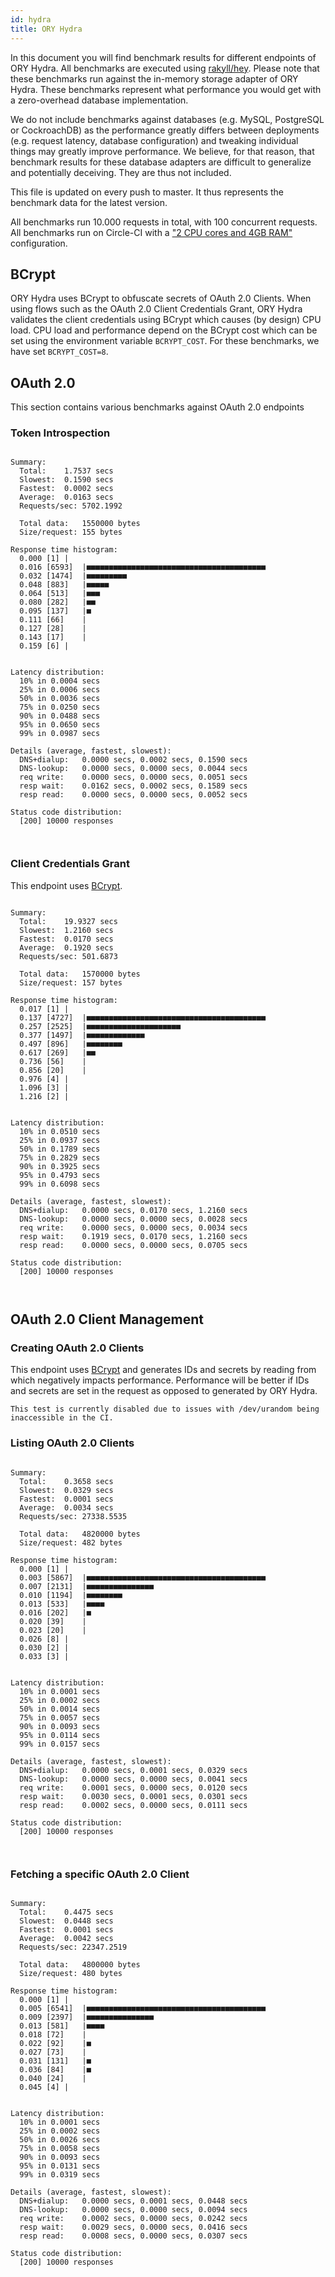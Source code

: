 ```yaml
---
id: hydra
title: ORY Hydra
---
```


In this document you will find benchmark results for different endpoints of ORY Hydra. All benchmarks are executed
using [rakyll/hey](https://github.com/rakyll/hey). Please note that these benchmarks run against the in-memory storage
adapter of ORY Hydra. These benchmarks represent what performance you would get with a zero-overhead database implementation.

We do not include benchmarks against databases (e.g. MySQL, PostgreSQL or CockroachDB) as the performance greatly differs between
deployments (e.g. request latency, database configuration) and tweaking individual things may greatly improve performance.
We believe, for that reason, that benchmark results for these database adapters are difficult to generalize and potentially
deceiving. They are thus not included.

This file is updated on every push to master. It thus represents the benchmark data for the latest version.

All benchmarks run 10.000 requests in total, with 100 concurrent requests. All benchmarks run on Circle-CI with a
["2 CPU cores and 4GB RAM"](https://support.circleci.com/hc/en-us/articles/360000489307-Why-do-my-tests-take-longer-to-run-on-CircleCI-than-locally-)
configuration.

## BCrypt

ORY Hydra uses BCrypt to obfuscate secrets of OAuth 2.0 Clients. When using flows such as the OAuth 2.0 Client Credentials
Grant, ORY Hydra validates the client credentials using BCrypt which causes (by design) CPU load. CPU load and performance
depend on the BCrypt cost which can be set using the environment variable `BCRYPT_COST`. For these benchmarks,
we have set `BCRYPT_COST=8`.

## OAuth 2.0

This section contains various benchmarks against OAuth 2.0 endpoints

### Token Introspection

```

Summary:
  Total:	1.7537 secs
  Slowest:	0.1590 secs
  Fastest:	0.0002 secs
  Average:	0.0163 secs
  Requests/sec:	5702.1992
  
  Total data:	1550000 bytes
  Size/request:	155 bytes

Response time histogram:
  0.000 [1]	|
  0.016 [6593]	|■■■■■■■■■■■■■■■■■■■■■■■■■■■■■■■■■■■■■■■■
  0.032 [1474]	|■■■■■■■■■
  0.048 [883]	|■■■■■
  0.064 [513]	|■■■
  0.080 [282]	|■■
  0.095 [137]	|■
  0.111 [66]	|
  0.127 [28]	|
  0.143 [17]	|
  0.159 [6]	|


Latency distribution:
  10% in 0.0004 secs
  25% in 0.0006 secs
  50% in 0.0036 secs
  75% in 0.0250 secs
  90% in 0.0488 secs
  95% in 0.0650 secs
  99% in 0.0987 secs

Details (average, fastest, slowest):
  DNS+dialup:	0.0000 secs, 0.0002 secs, 0.1590 secs
  DNS-lookup:	0.0000 secs, 0.0000 secs, 0.0044 secs
  req write:	0.0000 secs, 0.0000 secs, 0.0051 secs
  resp wait:	0.0162 secs, 0.0002 secs, 0.1589 secs
  resp read:	0.0000 secs, 0.0000 secs, 0.0052 secs

Status code distribution:
  [200]	10000 responses



```

### Client Credentials Grant

This endpoint uses [BCrypt](#bcrypt).

```

Summary:
  Total:	19.9327 secs
  Slowest:	1.2160 secs
  Fastest:	0.0170 secs
  Average:	0.1920 secs
  Requests/sec:	501.6873
  
  Total data:	1570000 bytes
  Size/request:	157 bytes

Response time histogram:
  0.017 [1]	|
  0.137 [4727]	|■■■■■■■■■■■■■■■■■■■■■■■■■■■■■■■■■■■■■■■■
  0.257 [2525]	|■■■■■■■■■■■■■■■■■■■■■
  0.377 [1497]	|■■■■■■■■■■■■■
  0.497 [896]	|■■■■■■■■
  0.617 [269]	|■■
  0.736 [56]	|
  0.856 [20]	|
  0.976 [4]	|
  1.096 [3]	|
  1.216 [2]	|


Latency distribution:
  10% in 0.0510 secs
  25% in 0.0937 secs
  50% in 0.1789 secs
  75% in 0.2829 secs
  90% in 0.3925 secs
  95% in 0.4793 secs
  99% in 0.6098 secs

Details (average, fastest, slowest):
  DNS+dialup:	0.0000 secs, 0.0170 secs, 1.2160 secs
  DNS-lookup:	0.0000 secs, 0.0000 secs, 0.0028 secs
  req write:	0.0000 secs, 0.0000 secs, 0.0034 secs
  resp wait:	0.1919 secs, 0.0170 secs, 1.2160 secs
  resp read:	0.0000 secs, 0.0000 secs, 0.0705 secs

Status code distribution:
  [200]	10000 responses



```

## OAuth 2.0 Client Management

### Creating OAuth 2.0 Clients

This endpoint uses [BCrypt](#bcrypt) and generates IDs and secrets by reading from  which negatively impacts
performance. Performance will be better if IDs and secrets are set in the request as opposed to generated by ORY Hydra.

```
This test is currently disabled due to issues with /dev/urandom being inaccessible in the CI.
```

### Listing OAuth 2.0 Clients

```

Summary:
  Total:	0.3658 secs
  Slowest:	0.0329 secs
  Fastest:	0.0001 secs
  Average:	0.0034 secs
  Requests/sec:	27338.5535
  
  Total data:	4820000 bytes
  Size/request:	482 bytes

Response time histogram:
  0.000 [1]	|
  0.003 [5867]	|■■■■■■■■■■■■■■■■■■■■■■■■■■■■■■■■■■■■■■■■
  0.007 [2131]	|■■■■■■■■■■■■■■■
  0.010 [1194]	|■■■■■■■■
  0.013 [533]	|■■■■
  0.016 [202]	|■
  0.020 [39]	|
  0.023 [20]	|
  0.026 [8]	|
  0.030 [2]	|
  0.033 [3]	|


Latency distribution:
  10% in 0.0001 secs
  25% in 0.0002 secs
  50% in 0.0014 secs
  75% in 0.0057 secs
  90% in 0.0093 secs
  95% in 0.0114 secs
  99% in 0.0157 secs

Details (average, fastest, slowest):
  DNS+dialup:	0.0000 secs, 0.0001 secs, 0.0329 secs
  DNS-lookup:	0.0000 secs, 0.0000 secs, 0.0041 secs
  req write:	0.0001 secs, 0.0000 secs, 0.0120 secs
  resp wait:	0.0030 secs, 0.0001 secs, 0.0301 secs
  resp read:	0.0002 secs, 0.0000 secs, 0.0111 secs

Status code distribution:
  [200]	10000 responses



```

### Fetching a specific OAuth 2.0 Client

```

Summary:
  Total:	0.4475 secs
  Slowest:	0.0448 secs
  Fastest:	0.0001 secs
  Average:	0.0042 secs
  Requests/sec:	22347.2519
  
  Total data:	4800000 bytes
  Size/request:	480 bytes

Response time histogram:
  0.000 [1]	|
  0.005 [6541]	|■■■■■■■■■■■■■■■■■■■■■■■■■■■■■■■■■■■■■■■■
  0.009 [2397]	|■■■■■■■■■■■■■■■
  0.013 [581]	|■■■■
  0.018 [72]	|
  0.022 [92]	|■
  0.027 [73]	|
  0.031 [131]	|■
  0.036 [84]	|■
  0.040 [24]	|
  0.045 [4]	|


Latency distribution:
  10% in 0.0001 secs
  25% in 0.0002 secs
  50% in 0.0026 secs
  75% in 0.0058 secs
  90% in 0.0093 secs
  95% in 0.0131 secs
  99% in 0.0319 secs

Details (average, fastest, slowest):
  DNS+dialup:	0.0000 secs, 0.0001 secs, 0.0448 secs
  DNS-lookup:	0.0000 secs, 0.0000 secs, 0.0094 secs
  req write:	0.0002 secs, 0.0000 secs, 0.0242 secs
  resp wait:	0.0029 secs, 0.0000 secs, 0.0416 secs
  resp read:	0.0008 secs, 0.0000 secs, 0.0307 secs

Status code distribution:
  [200]	10000 responses



```
